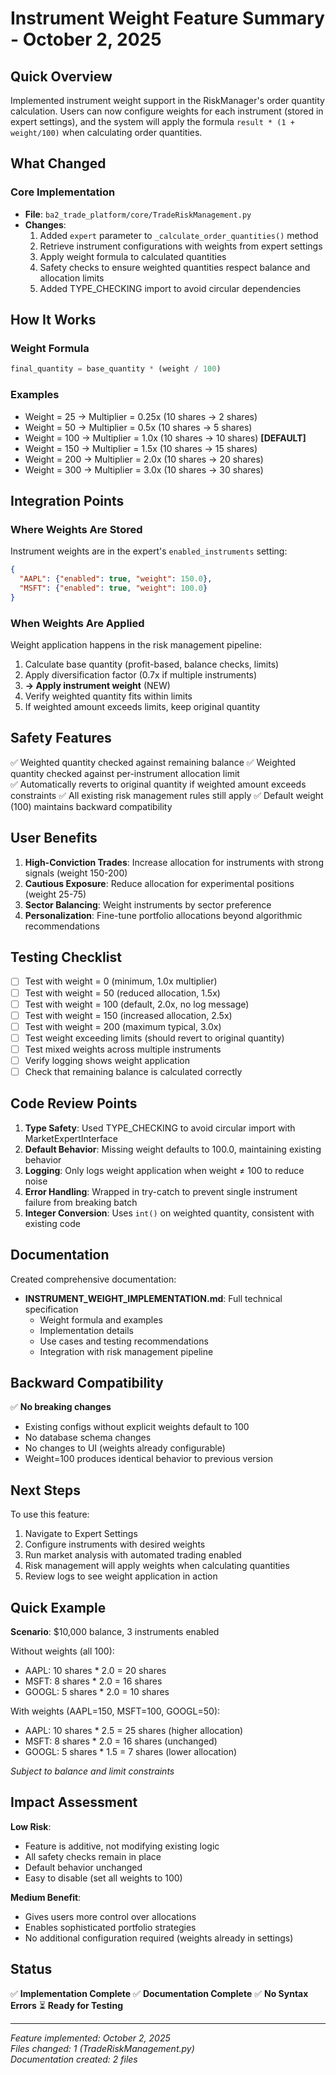 # Instrument Weight Feature Summary - October 2, 2025

## Quick Overview

Implemented instrument weight support in the RiskManager's order quantity calculation. Users can now configure weights for each instrument (stored in expert settings), and the system will apply the formula `result * (1 + weight/100)` when calculating order quantities.

## What Changed

### Core Implementation
- **File**: `ba2_trade_platform/core/TradeRiskManagement.py`
- **Changes**:
  1. Added `expert` parameter to `_calculate_order_quantities()` method
  2. Retrieve instrument configurations with weights from expert settings
  3. Apply weight formula to calculated quantities
  4. Safety checks to ensure weighted quantities respect balance and allocation limits
  5. Added TYPE_CHECKING import to avoid circular dependencies

## How It Works

### Weight Formula
```python
final_quantity = base_quantity * (weight / 100)
```

### Examples
- Weight = 25  → Multiplier = 0.25x (10 shares → 2 shares)
- Weight = 50  → Multiplier = 0.5x (10 shares → 5 shares)
- Weight = 100 → Multiplier = 1.0x (10 shares → 10 shares) **[DEFAULT]**
- Weight = 150 → Multiplier = 1.5x (10 shares → 15 shares)
- Weight = 200 → Multiplier = 2.0x (10 shares → 20 shares)
- Weight = 300 → Multiplier = 3.0x (10 shares → 30 shares)

## Integration Points

### Where Weights Are Stored
Instrument weights are in the expert's `enabled_instruments` setting:
```json
{
  "AAPL": {"enabled": true, "weight": 150.0},
  "MSFT": {"enabled": true, "weight": 100.0}
}
```

### When Weights Are Applied
Weight application happens in the risk management pipeline:
1. Calculate base quantity (profit-based, balance checks, limits)
2. Apply diversification factor (0.7x if multiple instruments)
3. **→ Apply instrument weight** (NEW)
4. Verify weighted quantity fits within limits
5. If weighted amount exceeds limits, keep original quantity

## Safety Features

✅ Weighted quantity checked against remaining balance
✅ Weighted quantity checked against per-instrument allocation limit  
✅ Automatically reverts to original quantity if weighted amount exceeds constraints
✅ All existing risk management rules still apply
✅ Default weight (100) maintains backward compatibility

## User Benefits

1. **High-Conviction Trades**: Increase allocation for instruments with strong signals (weight 150-200)
2. **Cautious Exposure**: Reduce allocation for experimental positions (weight 25-75)
3. **Sector Balancing**: Weight instruments by sector preference
4. **Personalization**: Fine-tune portfolio allocations beyond algorithmic recommendations

## Testing Checklist

- [ ] Test with weight = 0 (minimum, 1.0x multiplier)
- [ ] Test with weight = 50 (reduced allocation, 1.5x)
- [ ] Test with weight = 100 (default, 2.0x, no log message)
- [ ] Test with weight = 150 (increased allocation, 2.5x)
- [ ] Test with weight = 200 (maximum typical, 3.0x)
- [ ] Test weight exceeding limits (should revert to original quantity)
- [ ] Test mixed weights across multiple instruments
- [ ] Verify logging shows weight application
- [ ] Check that remaining balance is calculated correctly

## Code Review Points

1. **Type Safety**: Used TYPE_CHECKING to avoid circular import with MarketExpertInterface
2. **Default Behavior**: Missing weight defaults to 100.0, maintaining existing behavior
3. **Logging**: Only logs weight application when weight ≠ 100 to reduce noise
4. **Error Handling**: Wrapped in try-catch to prevent single instrument failure from breaking batch
5. **Integer Conversion**: Uses `int()` on weighted quantity, consistent with existing code

## Documentation

Created comprehensive documentation:
- **INSTRUMENT_WEIGHT_IMPLEMENTATION.md**: Full technical specification
  - Weight formula and examples
  - Implementation details
  - Use cases and testing recommendations
  - Integration with risk management pipeline

## Backward Compatibility

✅ **No breaking changes**
- Existing configs without explicit weights default to 100
- No database schema changes
- No changes to UI (weights already configurable)
- Weight=100 produces identical behavior to previous version

## Next Steps

To use this feature:
1. Navigate to Expert Settings
2. Configure instruments with desired weights
3. Run market analysis with automated trading enabled
4. Risk management will apply weights when calculating quantities
5. Review logs to see weight application in action

## Quick Example

**Scenario**: $10,000 balance, 3 instruments enabled

Without weights (all 100):
- AAPL: 10 shares * 2.0 = 20 shares
- MSFT: 8 shares * 2.0 = 16 shares  
- GOOGL: 5 shares * 2.0 = 10 shares

With weights (AAPL=150, MSFT=100, GOOGL=50):
- AAPL: 10 shares * 2.5 = 25 shares (higher allocation)
- MSFT: 8 shares * 2.0 = 16 shares (unchanged)
- GOOGL: 5 shares * 1.5 = 7 shares (lower allocation)

*Subject to balance and limit constraints*

## Impact Assessment

**Low Risk**: 
- Feature is additive, not modifying existing logic
- All safety checks remain in place
- Default behavior unchanged
- Easy to disable (set all weights to 100)

**Medium Benefit**:
- Gives users more control over allocations
- Enables sophisticated portfolio strategies
- No additional configuration required (weights already in settings)

## Status

✅ **Implementation Complete**
✅ **Documentation Complete**
✅ **No Syntax Errors**
⏳ **Ready for Testing**

---

*Feature implemented: October 2, 2025*  
*Files changed: 1 (TradeRiskManagement.py)*  
*Documentation created: 2 files*
